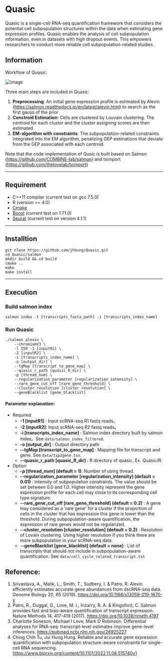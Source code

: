 # Quasic

Quasic is a single-cell RNA-seq quantification framework that considers the potential cell subpopulation structures within the data when estimating gene expression profiles. Quasic enables the analysis of cell subpopulation information, even in datasets with high dropout events. This empowers researchers to conduct more reliable cell subpopulation-related studies.

## Information

Workflow of Quasic:

![image](https://i.imgur.com/cpLh7Op.png)

Three main steps are included in Quasic:

1. **Preprocessing**: An initial gene expression profile is estimated by Alevin (https://salmon.readthedocs.io/en/latest/alevin.html) to search as the first gauss of the prior
2. **Cenctroid Estimation**: Cells are clustered by Louvain clustering. The centroid for each cluster and the cluster assigning scores are then estimated
3. **EM-algorithm with constraints**:  The subpopulation-related constraints integrated into the EM algorithm, penalizing GEP estimations that deviate from the GEP associated with each centroid. 

Note that the code implementation of Qusic is built based on Salmon (https://github.com/COMBINE-lab/salmon) and tximport (https://github.com/thelovelab/tximport)

---
 
## Requirement

*  C++11 compiler (current test on gcc 7.5.0)
*  R (version >= 4.0)
*  [Cmake](https://cmake.org/)
*  [Boost](https://www.boost.org/) (current test on 1.71.0)
*  [Seurat](https://satijalab.org/seurat/) (current test on version 4.1.1)

---

## Installtion
```shell=
git clone https://github.com/jhhung/Quasic.git
cd Quasic/salmon
mkdir build && cd build
cmake ..
make
make install
```
---

## Execution

### Build salmon index

```shell
salmon index -t [transcripts_fasta_path] -i [transcripts_index_name]
```
### Run Quasic
```shell
./salmon alevin \
	--chromiumV3 \
	-l ISR -1 [inputR1] \
	-2 [inputR2] \
	-i [transcripts_index_name] \
	-o [output_dir] \
	--tgMap [transcript_to_gene_map] \
	--quasic_r_path [quasic_R_dir] \
	-p [thread_num] \
	--regularization_parameter [regularization_intensity] \
	--rare_gene_cut_off [rare_gene_threshold] \
	--cluster_resolution [cluster_resolution] \
	--geneBlacklist [gene_blacklist]
```

#### Parameter explanation:

* Required
	* **-1 [inputR1]** : Input scRNA-seq R1 fastq reads。
	* **-2 [inputR2]**: Input scRNA-seq R2 fastq reads。
	* **-i [transcripts_index_name]** : Salmon index directory built by salmon index。See `data/salmon_index_filtered`.
	* **-o [output_dir]** : Output directory path
	* **--tgMap [transcript_to_gene_map]** : Mapping file for transcript and gene. See `data/txp2gene.tsv`.
	* **--quasic_r_path [quasic_R_dir]** : R directory of quasic, Ex. Quasic/R.
* Option
	* **-p [thread_num] (default = 1)**: Number of using thread.
	* **--regularization_parameter [regularization_intensity] (default = 0.01)** : Intensity of subpopulation constraints. The value should be set between 0.0 and 1.0. Higher intensity represent the gene expression profile for each cell may close to its corresponding cell type signature.
	* **--rare_gene_cut_off [rare_gene_threshold] (default = 0.2)** : A gene may considered as a 'rare gene' for a cluster if the proportion of cells in the cluster that has expression this gene is lower than the threshold. During subpopulation-aware quantification, the expression of rare genes would not be regularized.
	* **--cluster_resolution [cluster_resolution] (default = 0.2)** : Resolution of Lovain clustering. Using higher resolution if you think there are more subpopulation in your scRNA-seq data.  
	* **--geneBlacklist [gene_blacklist] (default = none)** : List of transcripts that should not include in subpopulation-aware quantification. See `data/cell_cycle_related_transcript.txt`


## Reference:

1. Srivastava, A., Malik, L., Smith, T., Sudbery, I. & Patro, R. Alevin efficiently estimates accurate gene abundances from dscRNA-seq data. Genome Biology 20, 65 (2019). https://doi.org/10.1186/s13059-019-1670-y
2. Patro, R., Duggal, G., Love, M. I., Irizarry, R. A. & Kingsford, C. Salmon provides fast and bias-aware quantification of transcript expression. Nature Methods 14, 417-419 (2017). https://doi.org/10.1038/nmeth.4197
3. Charlotte Soneson, Michael I Love, Mark D Robinson. Differential analyses for RNA-seq: transcript-level estimates improve gene-level inferences. https://pubmed.ncbi.nlm.nih.gov/26925227
4. Ching Chih Tu, Jui Hung Hung. Reliable and accurate gene expression quantification with subpopulation structure-aware constraints for single-cell RNA sequencing. https://www.biorxiv.org/content/10.1101/2022.11.08.515740v1

